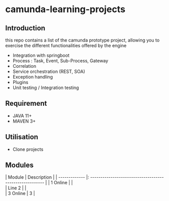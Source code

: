 # camunda-learning-projects


## Introduction
this repo contains a list of the camunda prototype project, allowing you to exercise the different functionalities offered by the engine

* Integration with springboot
* Process : Task, Event, Sub-Process, Gateway
* Correlation
* Service orchestration (REST, SOA)
* Exception handling
* Plugins
* Unit testing / Integration testing 


## Requirement
* JAVA 11+
* MAVEN 3+

## Utilisation
* Clone projects

## Modules
| Module                |     Description                                            |
| -------------         |: -------------------------------------------------------   | 
| 1 Online              |                                                            |   
| Line 2                |                                                          |  
| 3 Online              |        3                                                   |  
 